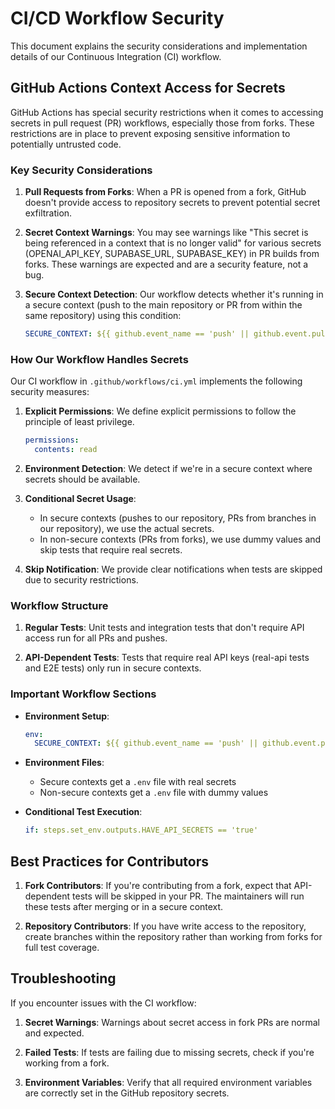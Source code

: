 # CI/CD Workflow Security

This document explains the security considerations and implementation details of our Continuous Integration (CI) workflow.

## GitHub Actions Context Access for Secrets

GitHub Actions has special security restrictions when it comes to accessing secrets in pull request (PR) workflows, especially those from forks. These restrictions are in place to prevent exposing sensitive information to potentially untrusted code.

### Key Security Considerations

1. **Pull Requests from Forks**: When a PR is opened from a fork, GitHub doesn't provide access to repository secrets to prevent potential secret exfiltration.

2. **Secret Context Warnings**: You may see warnings like "This secret is being referenced in a context that is no longer valid" for various secrets (OPENAI_API_KEY, SUPABASE_URL, SUPABASE_KEY) in PR builds from forks. These warnings are expected and are a security feature, not a bug.

3. **Secure Context Detection**: Our workflow detects whether it's running in a secure context (push to the main repository or PR from within the same repository) using this condition:
   ```yaml
   SECURE_CONTEXT: ${{ github.event_name == 'push' || github.event.pull_request.head.repo.full_name == github.repository }}
   ```

### How Our Workflow Handles Secrets

Our CI workflow in `.github/workflows/ci.yml` implements the following security measures:

1. **Explicit Permissions**: We define explicit permissions to follow the principle of least privilege.
   ```yaml
   permissions:
     contents: read
   ```

2. **Environment Detection**: We detect if we're in a secure context where secrets should be available.

3. **Conditional Secret Usage**: 
   - In secure contexts (pushes to our repository, PRs from branches in our repository), we use the actual secrets.
   - In non-secure contexts (PRs from forks), we use dummy values and skip tests that require real secrets.

4. **Skip Notification**: We provide clear notifications when tests are skipped due to security restrictions.

### Workflow Structure

1. **Regular Tests**: Unit tests and integration tests that don't require API access run for all PRs and pushes.

2. **API-Dependent Tests**: Tests that require real API keys (real-api tests and E2E tests) only run in secure contexts.

### Important Workflow Sections

- **Environment Setup**:
  ```yaml
  env:
    SECURE_CONTEXT: ${{ github.event_name == 'push' || github.event.pull_request.head.repo.full_name == github.repository }}
  ```

- **Environment Files**:
  - Secure contexts get a `.env` file with real secrets
  - Non-secure contexts get a `.env` file with dummy values

- **Conditional Test Execution**:
  ```yaml
  if: steps.set_env.outputs.HAVE_API_SECRETS == 'true'
  ```

## Best Practices for Contributors

1. **Fork Contributors**: If you're contributing from a fork, expect that API-dependent tests will be skipped in your PR. The maintainers will run these tests after merging or in a secure context.

2. **Repository Contributors**: If you have write access to the repository, create branches within the repository rather than working from forks for full test coverage.

## Troubleshooting

If you encounter issues with the CI workflow:

1. **Secret Warnings**: Warnings about secret access in fork PRs are normal and expected.

2. **Failed Tests**: If tests are failing due to missing secrets, check if you're working from a fork.

3. **Environment Variables**: Verify that all required environment variables are correctly set in the GitHub repository secrets. 